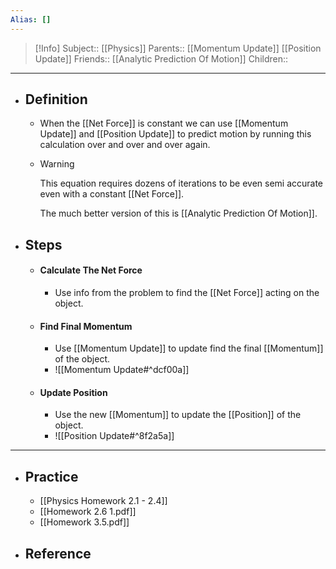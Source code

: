 ```yaml
---
Alias: []
---
```

> [!Info]
> Subject:: [[Physics]]
> Parents:: [[Momentum Update]] [[Position Update]]
> Friends:: [[Analytic Prediction Of Motion]]
> Children:: 
---
- ## Definition
	- When the [[Net Force]] is constant we can use [[Momentum Update]] and [[Position Update]] to predict motion by running this calculation over and over and over again.
	- > [!Warning]
	  > This equation requires dozens of iterations to be even semi accurate even with a constant [[Net Force]].
	  > 
	  > The much better version of this is [[Analytic Prediction Of Motion]].
- ## Steps
	- #### Calculate The Net Force
		- Use info from the problem to find the [[Net Force]] acting on the object.
	- #### Find Final Momentum
		- Use [[Momentum Update]] to update find the final [[Momentum]] of the object.
		- ![[Momentum Update#^dcf00a]]
	- #### Update Position
		- Use the new [[Momentum]] to update the [[Position]] of the object.
		- ![[Position Update#^8f2a5a]]
---
- ## Practice
	- [[Physics Homework 2.1 - 2.4]]
	- [[Homework 2.6 1.pdf]]
	- [[Homework 3.5.pdf]]
- ## Reference